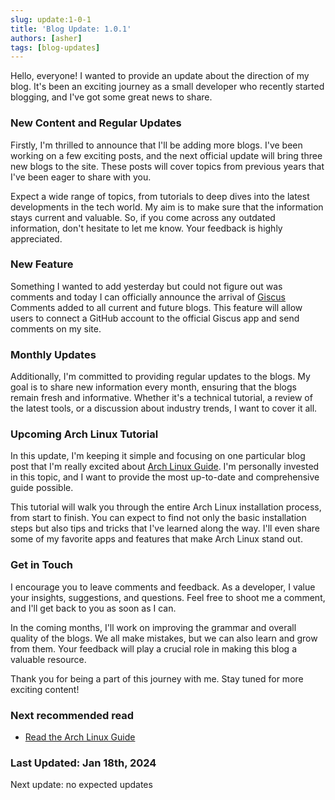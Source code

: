 ```yaml
---
slug: update:1-0-1
title: 'Blog Update: 1.0.1'
authors: [asher]
tags: [blog-updates]
---
```



Hello, everyone! I wanted to provide an update about the direction of my blog. It's been an exciting journey as a small developer who recently started blogging, and I've got some great news to share.

### New Content and Regular Updates

Firstly, I'm thrilled to announce that I'll be adding more blogs. I've been working on a few exciting posts, and the next official update will bring three new blogs to the site. These posts will cover topics from previous years that I've been eager to share with you.

Expect a wide range of topics, from tutorials to deep dives into the latest developments in the tech world. My aim is to make sure that the information stays current and valuable. So, if you come across any outdated information, don't hesitate to let me know. Your feedback is highly appreciated.
<!--truncate-->
### New Feature

Something I wanted to add yesterday but could not figure out was comments and today I can officially announce the arrival of [Giscus](https://giscus.app) Comments added to all current and future blogs. This feature will allow users to connect a GitHub account to the official Giscus app and send comments on my site.

### Monthly Updates

Additionally, I'm committed to providing regular updates to the blogs. My goal is to share new information every month, ensuring that the blogs remain fresh and informative. Whether it's a technical tutorial, a review of the latest tools, or a discussion about industry trends, I want to cover it all.

### Upcoming Arch Linux Tutorial

In this update, I'm keeping it simple and focusing on one particular blog post that I'm really excited about [Arch Linux Guide](../../docs/Linux/archguide). I'm personally invested in this topic, and I want to provide the most up-to-date and comprehensive guide possible.

This tutorial will walk you through the entire Arch Linux installation process, from start to finish. You can expect to find not only the basic installation steps but also tips and tricks that I've learned along the way. I'll even share some of my favorite apps and features that make Arch Linux stand out.

### Get in Touch

I encourage you to leave comments and feedback. As a developer, I value your insights, suggestions, and questions. Feel free to shoot me a comment, and I'll get back to you as soon as I can.

In the coming months, I'll work on improving the grammar and overall quality of the blogs. We all make mistakes, but we can also learn and grow from them. Your feedback will play a crucial role in making this blog a valuable resource.

Thank you for being a part of this journey with me. Stay tuned for more exciting content!

### Next recommended read

- [Read the Arch Linux Guide](../../docs/Linux/archguide)

### Last Updated: Jan 18th, 2024

Next update: no expected updates
